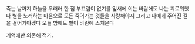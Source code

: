 죽는 날까지 하늘을 우러러
한 점 부끄럼이 없기를
잎새에 이는 바람에도
나는 괴로워했다
별을 노래하는 마음으로
모든 죽어가는 것들을 사랑해야지
그리고 나에게 주어진 길을 걸어가야겠다
오늘 밤에도 별이 바람에 스치운다

기억에만 의존해 적기.
